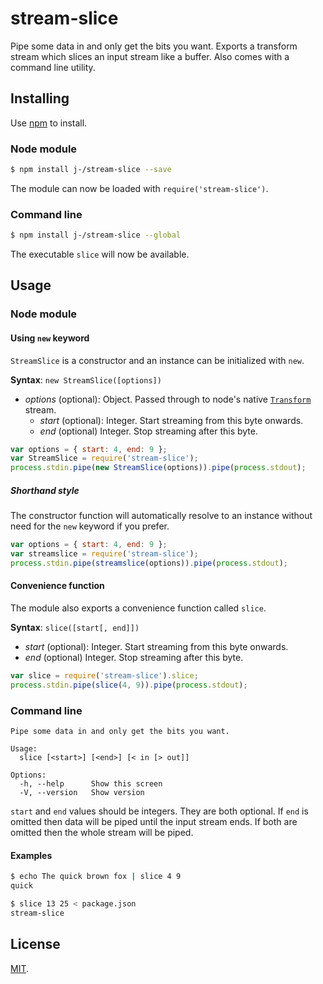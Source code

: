 stream-slice
============

Pipe some data in and only get the bits you want. Exports a transform stream which slices an input stream like a buffer. Also comes with a command line utility.

## Installing

Use [npm][0] to install.

### Node module

```bash
$ npm install j-/stream-slice --save
```

The module can now be loaded with `require('stream-slice')`.

### Command line

```bash
$ npm install j-/stream-slice --global
```

The executable `slice` will now be available.

## Usage

### Node module

#### Using `new` keyword

`StreamSlice` is a constructor and an instance can be initialized with `new`.

**Syntax**: `new StreamSlice([options])`
* _options_ (optional): Object. Passed through to node's native [`Transform`][1] stream.
    * _start_ (optional): Integer. Start streaming from this byte onwards.
    * _end_ (optional) Integer. Stop streaming after this byte.

```js
var options = { start: 4, end: 9 };
var StreamSlice = require('stream-slice');
process.stdin.pipe(new StreamSlice(options)).pipe(process.stdout);
```

##### Shorthand style

The constructor function will automatically resolve to an instance without need for the `new` keyword if you prefer.

```js
var options = { start: 4, end: 9 };
var streamslice = require('stream-slice');
process.stdin.pipe(streamslice(options)).pipe(process.stdout);
```

#### Convenience function

The module also exports a convenience function called `slice`.

**Syntax**: `slice([start[, end]])`
* _start_ (optional): Integer. Start streaming from this byte onwards.
* _end_ (optional) Integer. Stop streaming after this byte.

```js
var slice = require('stream-slice').slice;
process.stdin.pipe(slice(4, 9)).pipe(process.stdout);
```

### Command line

    Pipe some data in and only get the bits you want.
    
    Usage:
      slice [<start>] [<end>] [< in [> out]]
    
    Options:
      -h, --help      Show this screen
      -V, --version   Show version

`start` and `end` values should be integers. They are both optional. If `end` is omitted then data will be piped until the input stream ends. If both are omitted then the whole stream will be piped.

#### Examples

```bash
$ echo The quick brown fox | slice 4 9
quick

$ slice 13 25 < package.json
stream-slice
```

## License

[MIT](LICENSE).

[0]: https://www.npmjs.org/
[1]: http://nodejs.org/api/stream.html#stream_class_stream_transform_1